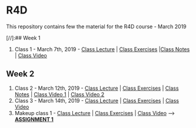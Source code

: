 # R4D


This repository contains few the material for the R4D course - March 2019

[//]:## Week 1

1. Class 1 - March 7th, 2019 - [Class Lecture](https://puzhu.github.io/R4D/Classes/Class%201/class1_lecture.nb.html) | [Class Exercises](https://puzhu.github.io/R4D/Classes/Class%201/class1_exercises.nb.html) |[Class Notes]() | [Class Video](https://youtu.be/QvcdT-0nYp4)

## Week 2

1. Class 2 - March 12th, 2019 - [Class Lecture](https://puzhu.github.io/R4D/Classes/Class%202/class2_lecture.nb.html) | [Class Exercises](https://puzhu.github.io/R4D/Classes/Class%202/class2_exercises.nb.html) | [Class Notes]() | [Class Video 1](https://youtu.be/axDehRK8EmA) | [Class Video 2](https://youtu.be/WfhKoES8wRM)
2. Class 3 - March 14th, 2019 - [Class Lecture](https://puzhu.github.io/R4D/Classes/Class%203/class3_lecture.nb.html) | [Class Exercises](https://puzhu.github.io/R4D/Classes/Class%203/class3_exercises.nb.html) | [Class Video](https://youtu.be/6H3xNkszIGo)
3. Makeup class 1 - [Class Lecture](https://puzhu.github.io/R4D/Classes/MakeupClass1/makeup1_lecture.nb.html) | [Class Exercises](https://puzhu.github.io/R4D/Classes/MakeupClass1/makeup1_exercises.nb.html) | [Class Video](https://youtu.be/7TWPV3qo2Nc)
-->
**[ASSIGNMENT 1](https://vinoyphilip.github.io/R-Classes/Assignments/Assignment1.nb.html)**

<!--
## Week 3

1. Class 4 - March 19th, 2019 - [Class Lecture](https://puzhu.github.io/R4D/Classes/Class%204/class4_lecture.nb.html) | [Class Exercises](https://puzhu.github.io/R4D/Classes/Class%204/class4_exercises.nb.html) | [Class Video](https://youtu.be/gTG62gKanUQ)
2. Class 5 - March 21st, 2019 - [Class Lecture](https://puzhu.github.io/R4D/Classes/Class%205/class5_lecture.nb.html) | [Class Exercises](https://puzhu.github.io/R4D/Classes/Class%205/class5_exercises.nb.html) | [Class Video](https://youtu.be/OuEfeF0D24E)

**[Week 3 Daily Nuggets](https://puzhu.github.io/R4D/Nuggets/nugget_3.nb.html)**
-->